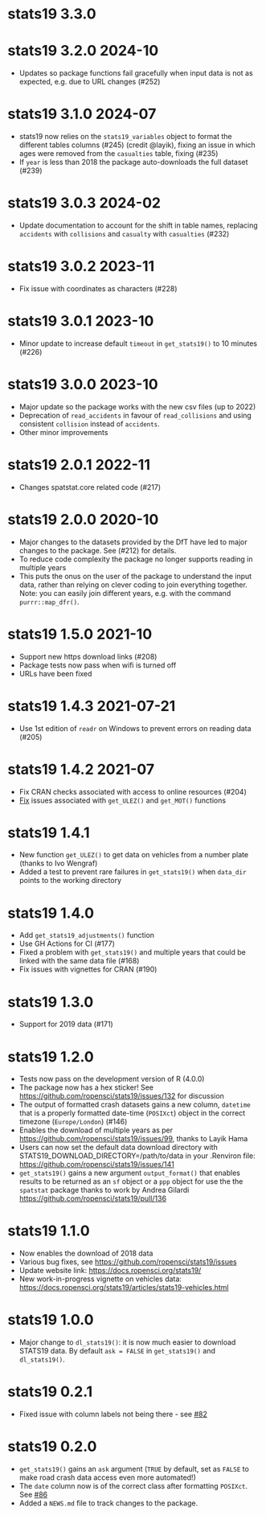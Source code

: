 # stats19 3.3.0

# stats19 3.2.0 2024-10

* Updates so package functions fail gracefully when input data is not as expected, e.g. due to URL changes (#252)

# stats19 3.1.0 2024-07

* stats19 now relies on the `stats19_variables` object to format the different tables columns (#245) (credit @layik), fixing an issue in which ages were removed from the `casualties` table, fixing (#235)
* If `year` is less than 2018 the package auto-downloads the full dataset (#239)

# stats19 3.0.3 2024-02

* Update documentation to account for the shift in table names, replacing `accidents` with `collisions` and `casualty` with `casualties` (#232)

# stats19 3.0.2 2023-11

* Fix issue with coordinates as characters (#228)

# stats19 3.0.1 2023-10

* Minor update to increase default `timeout` in `get_stats19()` to 10 minutes (#226)

# stats19 3.0.0 2023-10

* Major update so the package works with the new csv files (up to 2022)
* Deprecation of `read_accidents` in favour of `read_collisions` and using consistent `collision` instead of `accidents`.
* Other minor improvements

# stats19 2.0.1 2022-11

* Changes spatstat.core related code (#217)

# stats19 2.0.0 2020-10

* Major changes to the datasets provided by the DfT have led to major changes to the package. See (#212) for details.
* To reduce code complexity the package no longer supports reading in multiple years
* This puts the onus on the user of the package to understand the input data, rather than relying on clever coding to join everything together. Note: you can easily join different years, e.g. with the command `purrr::map_dfr()`.


# stats19 1.5.0 2021-10

* Support new https download links (#208)
* Package tests now pass when wifi is turned off
* URLs have been fixed

# stats19 1.4.3 2021-07-21

* Use 1st edition of `readr` on Windows to prevent errors on reading data (#205)

# stats19 1.4.2 2021-07

* Fix CRAN checks associated with access to online resources (#204)
* [Fix](https://github.com/ropensci/stats19/commit/826a1d0ed3b9fbcf80675b64fd5731ae8b7b0498) issues associated with `get_ULEZ()` and `get_MOT()` functions


# stats19 1.4.1

* New function `get_ULEZ()` to get data on vehicles from a number plate (thanks to Ivo Wengraf)
* Added a test to prevent rare failures in `get_stats19()` when `data_dir` points to the working directory


# stats19 1.4.0

* Add `get_stats19_adjustments()` function
* Use GH Actions for CI (#177)
* Fixed a problem with `get_stats19()` and multiple years that could be linked with the same data file (#168)
* Fix issues with vignettes for CRAN (#190)

# stats19 1.3.0

* Support for 2019 data (#171)

# stats19 1.2.0

* Tests now pass on the development version of R (4.0.0)
* The package now has a hex sticker! See https://github.com/ropensci/stats19/issues/132 for discussion
* The output of formatted crash datasets gains a new column, `datetime` that is a properly formatted date-time (`POSIXct`) object in the correct timezone (`Europe/London`) (#146)
* Enables the download of multiple years as per https://github.com/ropensci/stats19/issues/99, thanks to Layik Hama
* Users can now set the default data download directory with STATS19_DOWNLOAD_DIRECTORY=/path/to/data in your .Renviron file: https://github.com/ropensci/stats19/issues/141
* `get_stats19()` gains a new argument `output_format()` that enables results to be returned as an `sf` object or a `ppp` object for use the the `spatstat` package thanks to work by Andrea Gilardi https://github.com/ropensci/stats19/pull/136

# stats19 1.1.0

* Now enables the download of 2018 data
* Various bug fixes, see https://github.com/ropensci/stats19/issues
* Update website link: https://docs.ropensci.org/stats19/
* New work-in-progress vignette on vehicles data: https://docs.ropensci.org/stats19/articles/stats19-vehicles.html

# stats19 1.0.0

* Major change to `dl_stats19()`: it is now much easier to download STATS19 data. By default `ask = FALSE` in `get_stats19()` and `dl_stats19()`.

# stats19 0.2.1

* Fixed issue with column labels not being there - see [#82](https://github.com/ropensci/stats19/issues/92)

# stats19 0.2.0

* `get_stats19()` gains an `ask` argument (`TRUE` by default, set as `FALSE` to make road crash data access even more automated!)
* The `date` column now is of the correct class after formatting `POSIXct`. See [#86](https://github.com/ropensci/stats19/issues/86)
* Added a `NEWS.md` file to track changes to the package.
